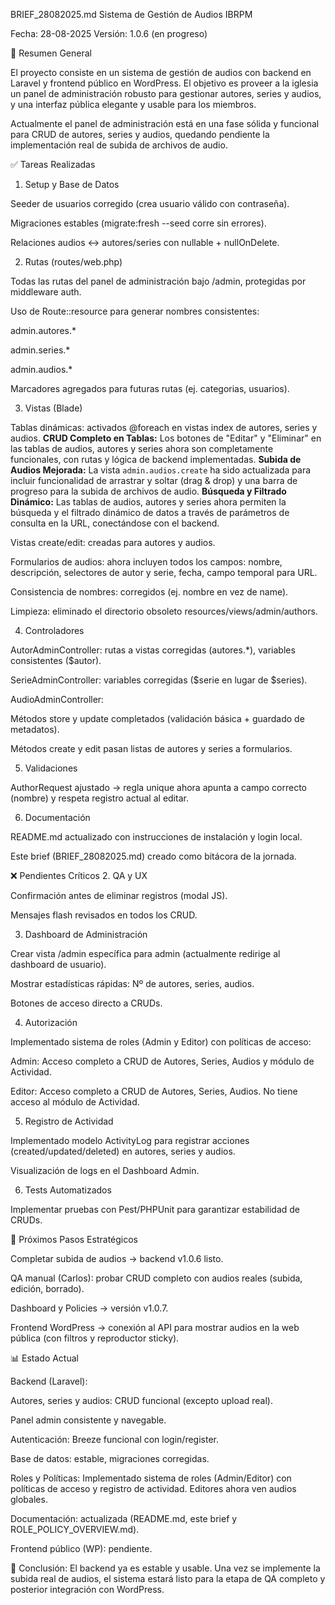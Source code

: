 BRIEF_28082025.md
Sistema de Gestión de Audios IBRPM

Fecha: 28-08-2025
Versión: 1.0.6 (en progreso)

📌 Resumen General

El proyecto consiste en un sistema de gestión de audios con backend en Laravel y frontend público en WordPress.
El objetivo es proveer a la iglesia un panel de administración robusto para gestionar autores, series y audios, y una interfaz pública elegante y usable para los miembros.

Actualmente el panel de administración está en una fase sólida y funcional para CRUD de autores, series y audios, quedando pendiente la implementación real de subida de archivos de audio.

✅ Tareas Realizadas
1. Setup y Base de Datos

Seeder de usuarios corregido (crea usuario válido con contraseña).

Migraciones estables (migrate:fresh --seed corre sin errores).

Relaciones audios ↔ autores/series con nullable + nullOnDelete.

2. Rutas (routes/web.php)

Todas las rutas del panel de administración bajo /admin, protegidas por middleware auth.

Uso de Route::resource para generar nombres consistentes:

admin.autores.*

admin.series.*

admin.audios.*

Marcadores agregados para futuras rutas (ej. categorias, usuarios).

3. Vistas (Blade)

Tablas dinámicas: activados @foreach en vistas index de autores, series y audios.
**CRUD Completo en Tablas:** Los botones de "Editar" y "Eliminar" en las tablas de audios, autores y series ahora son completamente funcionales, con rutas y lógica de backend implementadas.
**Subida de Audios Mejorada:** La vista `admin.audios.create` ha sido actualizada para incluir funcionalidad de arrastrar y soltar (drag & drop) y una barra de progreso para la subida de archivos de audio.
**Búsqueda y Filtrado Dinámico:** Las tablas de audios, autores y series ahora permiten la búsqueda y el filtrado dinámico de datos a través de parámetros de consulta en la URL, conectándose con el backend.

Vistas create/edit: creadas para autores y audios.

Formularios de audios: ahora incluyen todos los campos: nombre, descripción, selectores de autor y serie, fecha, campo temporal para URL.

Consistencia de nombres: corregidos (ej. nombre en vez de name).

Limpieza: eliminado el directorio obsoleto resources/views/admin/authors.

4. Controladores

AutorAdminController: rutas a vistas corregidas (autores.*), variables consistentes ($autor).

SerieAdminController: variables corregidas ($serie en lugar de $series).

AudioAdminController:

Métodos store y update completados (validación básica + guardado de metadatos).

Métodos create y edit pasan listas de autores y series a formularios.

5. Validaciones

AuthorRequest ajustado → regla unique ahora apunta a campo correcto (nombre) y respeta registro actual al editar.

6. Documentación

README.md actualizado con instrucciones de instalación y login local.

Este brief (BRIEF_28082025.md) creado como bitácora de la jornada.

❌ Pendientes Críticos
2. QA y UX

Confirmación antes de eliminar registros (modal JS).

Mensajes flash revisados en todos los CRUD.

3. Dashboard de Administración

Crear vista /admin específica para admin (actualmente redirige al dashboard de usuario).

Mostrar estadísticas rápidas: Nº de autores, series, audios.

Botones de acceso directo a CRUDs.

4. Autorización

Implementado sistema de roles (Admin y Editor) con políticas de acceso:

Admin: Acceso completo a CRUD de Autores, Series, Audios y módulo de Actividad.

Editor: Acceso completo a CRUD de Autores, Series, Audios. No tiene acceso al módulo de Actividad.

5. Registro de Actividad

Implementado modelo ActivityLog para registrar acciones (created/updated/deleted) en autores, series y audios.

Visualización de logs en el Dashboard Admin.

6. Tests Automatizados

Implementar pruebas con Pest/PHPUnit para garantizar estabilidad de CRUDs.

🚀 Próximos Pasos Estratégicos

Completar subida de audios → backend v1.0.6 listo.

QA manual (Carlos): probar CRUD completo con audios reales (subida, edición, borrado).

Dashboard y Policies → versión v1.0.7.

Frontend WordPress → conexión al API para mostrar audios en la web pública (con filtros y reproductor sticky).

📊 Estado Actual

Backend (Laravel):

Autores, series y audios: CRUD funcional (excepto upload real).

Panel admin consistente y navegable.

Autenticación: Breeze funcional con login/register.

Base de datos: estable, migraciones corregidas.

Roles y Políticas: Implementado sistema de roles (Admin/Editor) con políticas de acceso y registro de actividad. Editores ahora ven audios globales.

Documentación: actualizada (README.md, este brief y ROLE_POLICY_OVERVIEW.md).

Frontend público (WP): pendiente.

📌 Conclusión:
El backend ya es estable y usable. Una vez se implemente la subida real de audios, el sistema estará listo para la etapa de QA completo y posterior integración con WordPress.